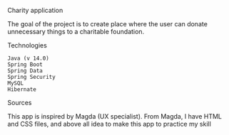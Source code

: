 Charity application

The goal of the project is to create place where the user can donate unnecessary things to a charitable foundation.

Technologies

    Java (v 14.0)
    Spring Boot 
    Spring Data
    Spring Security
    MySQL
    Hibernate

Sources

This app is inspired by Magda (UX specialist). From Magda, I have HTML and CSS files, and above all idea to make this app to practice my skill

